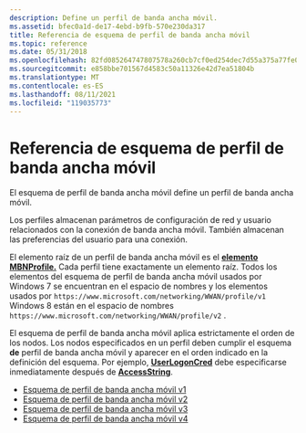 ```yaml
---
description: Define un perfil de banda ancha móvil.
ms.assetid: bfec0a1d-de17-4ebd-b9fb-570e230da317
title: Referencia de esquema de perfil de banda ancha móvil
ms.topic: reference
ms.date: 05/31/2018
ms.openlocfilehash: 82fd085264747807578a260cb7cf0ed254dec7d55a375a77fe022f064e51e9e1
ms.sourcegitcommit: e858bbe701567d4583c50a11326e42d7ea51804b
ms.translationtype: MT
ms.contentlocale: es-ES
ms.lasthandoff: 08/11/2021
ms.locfileid: "119035773"
---
```

# <a name="mobile-broadband-profile-schema-reference"></a>Referencia de esquema de perfil de banda ancha móvil

El esquema de perfil de banda ancha móvil define un perfil de banda ancha móvil.

Los perfiles almacenan parámetros de configuración de red y usuario relacionados con la conexión de banda ancha móvil. También almacenan las preferencias del usuario para una conexión.

El elemento raíz de un perfil de banda ancha móvil es el [**elemento MBNProfile.**](schema-mbnprofile-element.md) Cada perfil tiene exactamente un elemento raíz. Todos los elementos del esquema de perfil de banda ancha móvil usados por Windows 7 se encuentran en el espacio de nombres y los elementos usados por `https://www.microsoft.com/networking/WWAN/profile/v1` Windows 8 están en el espacio de nombres `https://www.microsoft.com/networking/WWAN/profile/v2` .

El esquema de perfil de banda ancha móvil aplica estrictamente el orden de los nodos. Los nodos especificados en un perfil deben cumplir el esquema **de** perfil de banda ancha móvil y aparecer en el orden indicado en la definición del esquema. Por ejemplo, [**UserLogonCred**](schema-userlogoncred-contexttype-element.md) debe especificarse inmediatamente después de [**AccessString**](schema-accessstring-contexttype-element.md).

-   [Esquema de perfil de banda ancha móvil v1](mobile-broadband-profile-schema.md)
-   [Esquema de perfil de banda ancha móvil v2](mobile-broadband-profile-schema-v2.md)
-   [Esquema de perfil de banda ancha móvil v3](mobile-broadband-profile-schema-v3.md)
-   [Esquema de perfil de banda ancha móvil v4](/previous-versions/windows/desktop/legacy/mt243438(v=vs.85))

 

 
